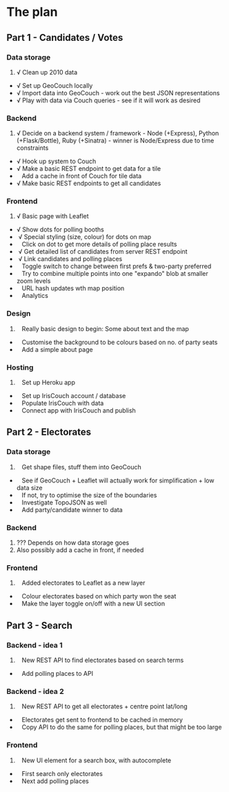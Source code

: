 # The plan

## Part 1 - Candidates / Votes

### Data storage

1. √ Clean up 2010 data
*  √ Set up GeoCouch locally
*  √ Import data into GeoCouch - work out the best JSON representations
*  √ Play with data via Couch queries - see if it will work as desired

### Backend

1. √ Decide on a backend system / framework - Node (+Express), Python (+Flask/Bottle), Ruby (+Sinatra) - winner is Node/Express due to time constraints
*  √ Hook up system to Couch
*  √ Make a basic REST endpoint to get data for a tile
*    Add a cache in front of Couch for tile data
*  √ Make basic REST endpoints to get all candidates

### Frontend

1. √ Basic page with Leaflet
*  √ Show dots for polling booths
*  √ Special styling (size, colour) for dots on map
*    Click on dot to get more details of polling place results
*  √ Get detailed list of candidates from server REST endpoint
*  √ Link candidates and polling places
*    Toggle switch to change between first prefs & two-party preferred
*    Try to combine multiple points into one "expando" blob at smaller zoom levels
*    URL hash updates wth map position
*    Analytics

### Design

1.    Really basic design to begin: Some about text and the map
*    Customise the background to be colours based on no. of party seats
*    Add a simple about page

### Hosting

1.    Set up Heroku app
*    Set up IrisCouch account / database
*    Populate IrisCouch with data
*    Connect app with IrisCouch and publish

## Part 2 - Electorates

### Data storage

1.    Get shape files, stuff them into GeoCouch
*    See if GeoCouch + Leaflet will actually work for simplification + low data size
*    If not, try to optimise the size of the boundaries
*    Investigate TopoJSON as well
*    Add party/candidate winner to data

### Backend

1. ??? Depends on how data storage goes
2. Also possibly add a cache in front, if needed

### Frontend

1.    Added electorates to Leaflet as a new layer
*    Colour electorates based on which party won the seat
*    Make the layer toggle on/off with a new UI section


## Part 3 - Search

### Backend - idea 1

1.    New REST API to find electorates based on search terms
*    Add polling places to API

### Backend - idea 2

1.    New REST API to get all electorates + centre point lat/long
*    Electorates get sent to frontend to be cached in memory
*    Copy API to do the same for polling places, but that might be too large

### Frontend

1.    New UI element for a search box, with autocomplete
*    First search only electorates
*    Next add polling places

